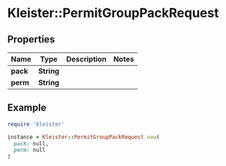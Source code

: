 # Kleister::PermitGroupPackRequest

## Properties

| Name | Type | Description | Notes |
| ---- | ---- | ----------- | ----- |
| **pack** | **String** |  |  |
| **perm** | **String** |  |  |

## Example

```ruby
require 'kleister'

instance = Kleister::PermitGroupPackRequest.new(
  pack: null,
  perm: null
)
```

